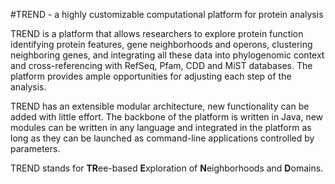 #TREND - a highly customizable computational platform for protein analysis


TREND is a platform that allows researchers to explore protein function identifying protein features, gene neighborhoods and operons, clustering neighboring genes, and integrating all these data into phylogenomic context and cross-referencing with RefSeq, Pfam, CDD and MiST databases. The platform provides ample opportunities for adjusting each step of the analysis. 

TREND has an extensible modular architecture, new functionality can be added with little effort. The backbone of the platform is written in Java, new modules can be written in any language and integrated in the platform as long as they can be launched as command-line applications controlled by parameters.

TREND stands for **TR**ee-based **E**xploration of **N**eighborhoods and **D**omains.